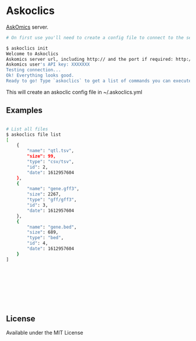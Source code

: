 # Askoclics

[AskOmics](https://github.com/askomics/flaskomics) server.


```bash
# On first use you'll need to create a config file to connect to the server, just run:

$ askoclics init
Welcome to Askoclics
Askomics server url, including http:// and the port if required: http://0.0.0.0:80
Askomics user's API key: XXXXXXX
Testing connection...
Ok! Everything looks good.
Ready to go! Type `askoclics` to get a list of commands you can execute.

```

This will create an askoclic config file in ~/.askoclics.yml

## Examples

```bash

# List all files
$ askoclics file list
[
    {
        "name": "qtl.tsv",
        "size": 99,
        "type": "csv/tsv",
        "id": 2,
        "date": 1612957604
    },
    {
        "name": "gene.gff3",
        "size": 2267,
        "type": "gff/gff3",
        "id": 3,
        "date": 1612957604
    },
    {
        "name": "gene.bed",
        "size": 689,
        "type": "bed",
        "id": 4,
        "date": 1612957604
    }
]










```

## License

Available under the MIT License
